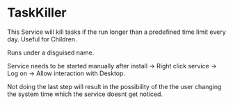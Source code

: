 # TaskKiller
This Service will kill tasks if the run longer than a predefined time limit every day. Useful for Children.

Runs under a disguised name.

Service needs to be started manually after install -> Right click service -> Log on -> Allow interaction with Desktop.

Not doing the last step will result in the possibility of the the user changing the system time which the service doesnt get noticed. 

